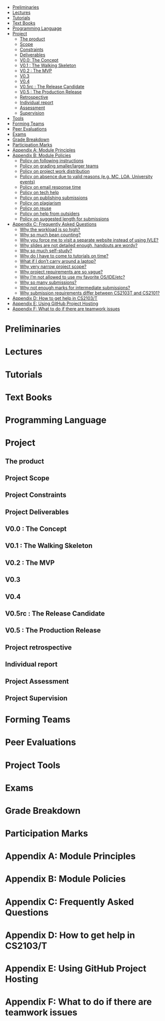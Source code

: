 <link rel="stylesheet" href="css/main.css">
<link rel="stylesheet" href="css/handbook.css">

<include src="common/header.md" />

<div class="website-content">

*   [Preliminaries](#handbook-preliminaries)
*   [Lectures](#handbook-lectures)
*   [Tutorials](#handbook-tutorials)
*   [Text Books](#handbook-textBooks)
*   [Programming Language](#handbook-programmingLanguages)
*   [Project](#handbook-project)
    *   [The product](#handbook-project-product)
    *   [Scope](#handbook-project-scope)
    *   [Constraints](#handbook-project-constraints)
    *   [Deliverables](#handbook-project-deliverables)
    *   [V0.0: The Concept](#handbook-project-v00)
    *   [V0.1 : The Walking Skeleton](#handbook-project-v01)
    *   [V0.2 : The MVP](#handbook-project-v02)
    *   [V0.3](#handbook-project-v03)
    *   [V0.4](#handbook-project-v04)
    *   [V0.5rc : The Release Candidate](#handbook-project-v05rc)
    *   [V0.5 : The Production Release](#handbook-project-v05)
    *   [Retrospective](#handbook-project-retrospective)
    *   [Individual report](#handbook-project-individualReport)
    *   [Assessment](#handbook-project-assessment)
    *   [Supervision](#handbook-project-supervision)
*   [Tools](#handbook-tools)
*   [Forming Teams](#handbook-teams)
*   [Peer Evaluations](#handbook-peerEvaluations)
*   [Exams](#handbook-exams)
*   [Grade Breakdown](#handbook-gradeBreakdown)
*   [Participation Marks](#handbook-participation)
*   [Appendix A: Module Principles](#handbook-appendixA-principles)
*   [Appendix B: Module Policies](#handbook-appendixB-policies)
    *   [Policy on following instructions](#policy-followingInstructions)
    *   [Policy on grading smaller/larger teams](#policy-teamSize)
    *   [Policy on project work distribution](#policy-workDistribution)
    *   [Policy on absence due to valid reasons (e.g. MC, LOA, University events)](#policy-validAbsences)
    *   [Policy on email response time](#policy-responseTime)
    *   [Policy on tech help](#policy-techHelp)
    *   [Policy on publishing submissions](#policy-publishingSubmissions)
    *   [Policy on plagiarism](#policy-plagiarism)
    *   [Policy on reuse](#policy-reuse)
    *   [Policy on help from outsiders](#policy-outsiderHelp)
    *   [Policy on suggested length for submissions](#policy-submissionLength)
*   [Appendix C: Frequently Asked Questions](#handbook-appendixC-faq)
    *   [Why the workload is so high?](#handbook-faq-highWorkload)
    *   [Why so much bean counting?](#handbook-faq-beanCounting)
    *   [Why you force me to visit a separate website instead of using IVLE?](#handbook-faq-separateWebsite)
    *   [Why slides are not detailed enough, handouts are wordy?](#handbook-faq-slideFormat)
    *   [Why so much self-study?](#handbook-faq-selfStudy)
    *   [Why do I have to come to tutorials on time?](#handbook-faq-timelyArrival)
    *   [What if I don’t carry around a laptop?](#handbook-faq-noLaptop)
    *   [Why very narrow project scope?](#handbook-faq-narrowScope)
    *   [Why project requirements are so vague?](#handbook-faq-vagueRequirements)
    *   [Why I’m not allowed to use my favorite OS/IDE/etc?](#handbook-faq-favoriteTool)
    *   [Why so many submissions?](#handbook-faq-manySubmissions)
    *   [Why not enough marks for intermediate submissions?](#handbook-faq-intermediateMarks)
    *   [Why submission requirements differ between CS2103T and CS2101?](#handbook-faq-cs2101Differences)
*   [Appendix D: How to get help in CS2103/T](#handbook-appendixD-help)
*   [Appendix E: Using GitHub Project Hosting](#handbook-appendixE-github)
*   [Appendix F: What to do if there are teamwork issues](#handbook-appendixF-teamworkIssues)

# Preliminaries
<div id="handbook-preliminaries">
  <include src="handbook/preliminaries.md" />
</div>

# Lectures
<div id="handbook-lectures">
  <include src="handbook/lectures.md" />
</div>

# Tutorials
<div id="handbook-tutorials">
  <include src="handbook/tutorials.md" />
</div>

# Text Books
<div id="handbook-textBooks">
  <include src="handbook/textbooks.md" />
</div>

# Programming Language
<div id="handbook-programmingLanguages">
  <include src="handbook/programming-languages.md" />
</div>

# Project
<div id="handbook-project">
<include src="handbook/project.md" />
</div>

## The product
<div id="handbook-project-product">
<include src="handbook/project-product.md" />
</div>

## Project Scope
<div id="handbook-project-scope">
<include src="handbook/project-scope.md" />
</div>

## Project Constraints
<div id="handbook-project-constraints">
<include src="handbook/project-constraints.md" />
</div>

## Project Deliverables
<div id="handbook-project-deliverables">
<include src="handbook/project-deliverables.md" />
</div>

## V0.0 : The Concept
<div id="handbook-project-v00">
<include src="handbook/project-v00.md" />
</div>

## V0.1 : The Walking Skeleton
<div id="handbook-project-v01">
<include src="handbook/project-v01.md" />
</div>

## V0.2 : The MVP
<div id="handbook-project-v02">
<include src="handbook/project-v02.md" />
</div>

## V0.3
<div id="handbook-project-v03">
<include src="handbook/project-v03.md" />
</div>

## V0.4
<div id="handbook-project-v04">
<include src="handbook/project-v04.md" />
</div>

## V0.5rc : The Release Candidate
<div id="handbook-project-v05rc">
<include src="handbook/project-v05rc.md" />
</div>

## V0.5 : The Production Release
<div id="handbook-project-v05">
<include src="handbook/project-v05.md" />
</div>

## Project retrospective
<div id="handbook-project-retrospective">
<include src="handbook/project-retrospective.md" />
</div>

## Individual report
<div id="handbook-project-individualReport">
<include src="handbook/project-individual-report.md" />
</div>

## Project Assessment
<div id="handbook-project-assessment">
<include src="handbook/project-assessment.md" />
</div>

## Project Supervision
<div id="handbook-project-supervision">
<include src="handbook/project-supervision.md" />
</div>

# Forming Teams
<div id="handbook-teams">
<include src="handbook/teams.md" />
</div>

# Peer Evaluations
<div id="handbook-peerEvaluations">
<include src="handbook/peer-evaluations.md" />
</div>

# Project Tools
<div id="handbook-tools">
<include src="handbook/tools.md" />
</div>

# Exams
<div id="handbook-exams">
<include src="handbook/exams.md" /></div>

# Grade Breakdown
<div id="handbook-gradeBreakdown">
<include src="handbook/gradeBreakdown.md" /></div>

# Participation Marks
<div id="handbook-participation">
<include src="handbook/participation.md" /></div>

# Appendix A: Module Principles
<div id="handbook-appendixA-principles">
<include src="handbook/appendixA-principles.md" /></div>

# Appendix B: Module Policies
<div id="handbook-appendixB-policies">
<include src="handbook/appendixB-policies.md" /></div>
<div id="handbook-policy"></div>

# Appendix C: Frequently Asked Questions
<div id="handbook-appendixC-faq">
<include src="handbook/appendixC-faq.md" /></div>

# Appendix D: How to get help in CS2103/T
<div id="handbook-appendixD-help">
<include src="handbook/appendixD-help.md" /></div>

# Appendix E: Using GitHub Project Hosting
<div id="handbook-appendixE-github">
<include src="handbook/appendixE-github.md" /></div>

# Appendix F: What to do if there are teamwork issues
<div id="handbook-appendixF-teamworkIssues">
<include src="handbook/appendixF-teamworkIssues.md" /></div>

<include src="common/disqus.md" />

</div>
